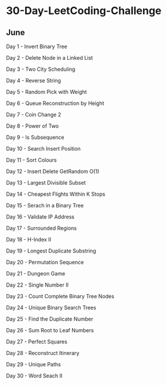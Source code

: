 # 30-Day-LeetCoding-Challenge

## June

Day 1 - Invert Binary Tree

Day 2 - Delete Node in a Linked List

Day 3 - Two City Scheduling

Day 4 - Reverse String

Day 5 - Random Pick with Weight

Day 6 - Queue Reconstruction by Height

Day 7 - Coin Change 2

Day 8 - Power of Two

Day 9 - Is Subsequence

Day 10 - Search Insert Position

Day 11 - Sort Colours

Day 12 - Insert Delete GetRandom O(1)

Day 13 - Largest Divisible Subset

Day 14 - Cheapest Flights Within K Stops

Day 15 - Serach in a Binary Tree

Day 16 - Validate IP Address

Day 17 - Surrounded Regions

Day 18 - H-Index II

Day 19 - Longest Duplicate Substring

Day 20 - Permutation Sequence

Day 21 - Dungeon Game

Day 22 - Single Number II

Day 23 - Count Complete Binary Tree Nodes

Day 24 - Unique Binary Search Trees

Day 25 - Find the Duplicate Number

Day 26 - Sum Root to Leaf Numbers

Day 27 - Perfect Squares

Day 28 - Reconstruct Itinerary

Day 29 - Unique Paths

Day 30 - Word Seach II
